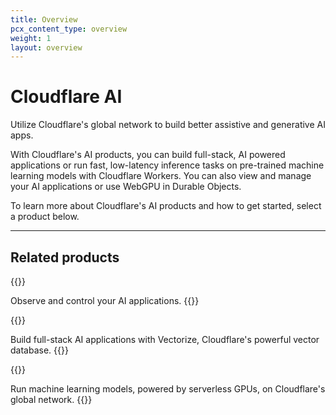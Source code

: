```yaml
---
title: Overview
pcx_content_type: overview
weight: 1
layout: overview
---
```


# Cloudflare AI

Utilize Cloudflare's global network to build better assistive and generative AI apps.

With Cloudflare's AI products, you can build full-stack, AI powered applications or run fast, low-latency inference tasks on pre-trained machine learning models with Cloudflare Workers. You can also view and manage your AI applications or use WebGPU in Durable Objects.

To learn more about Cloudflare's AI products and how to get started, select a product below.

---

## Related products

{{<related header="AI Gateway" href="/ai-gateway/" product="ai-gateway">}}

Observe and control your AI applications.
{{</related>}}

{{<related header="Vectorize" href="/vectorize/" product="vectorize">}}

Build full-stack AI applications with Vectorize, Cloudflare's powerful vector database.
{{</related>}}

{{<related header="Workers AI" href="/workers-ai/" product="workers-ai">}}

Run machine learning models, powered by serverless GPUs, on Cloudflare's global network.
{{</related>}}


